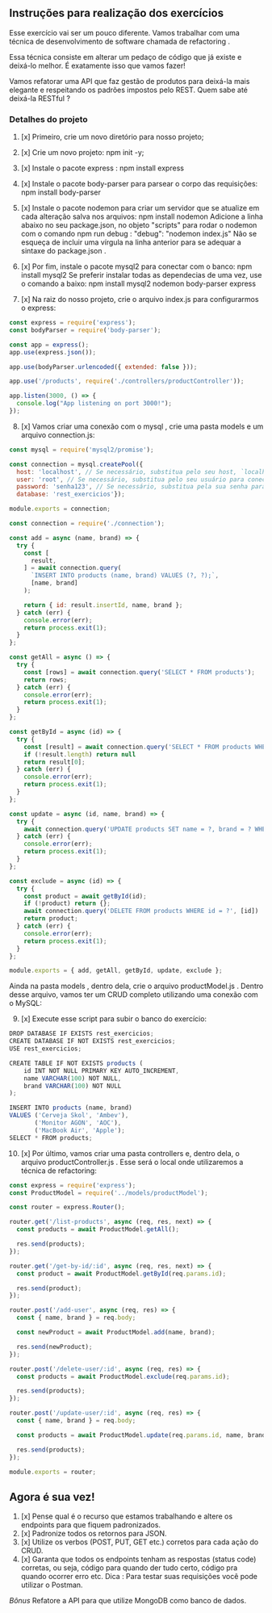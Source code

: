 ## Instruções para realização dos exercícios

Esse exercício vai ser um pouco diferente. Vamos trabalhar com uma técnica de desenvolvimento de software chamada de refactoring .

Essa técnica consiste em alterar um pedaço de código que já existe e deixá-lo melhor. É exatamente isso que vamos fazer!

Vamos refatorar uma API que faz gestão de produtos para deixá-la mais elegante e respeitando os padrões impostos pelo REST. Quem sabe até deixá-la RESTful ?

### Detalhes do projeto
1. [x] Primeiro, crie um novo diretório para nosso projeto;

2. [x] Crie um novo projeto: npm init -y;

3. [x] Instale o pacote express :
npm install express

4. [x] Instale o pacote body-parser para parsear o corpo das requisições:
npm install body-parser

5. [x] Instale o pacote nodemon para criar um servidor que se atualize em cada alteração salva nos arquivos:
npm install nodemon
Adicione a linha abaixo no seu package.json, no objeto "scripts" para rodar o nodemon com o comando npm run debug :
"debug": "nodemon index.js"
Não se esqueça de incluir uma vírgula na linha anterior para se adequar a sintaxe do package.json .

6. [x] Por fim, instale o pacote mysql2 para conectar com o banco:
npm install mysql2
Se preferir instalar todas as dependecias de uma vez, use o comando a baixo:
npm install mysql2 nodemon body-parser express

7. [x] Na raiz do nosso projeto, crie o arquivo index.js para configurarmos o express:

```javascript
const express = require('express');
const bodyParser = require('body-parser');

const app = express();
app.use(express.json());

app.use(bodyParser.urlencoded({ extended: false }));

app.use('/products', require('./controllers/productController'));

app.listen(3000, () => {
  console.log("App listening on port 3000!");
});
```

8. [x] Vamos criar uma conexão com o mysql , crie uma pasta models e um arquivo connection.js:

```javascript
const mysql = require('mysql2/promise');

const connection = mysql.createPool({
  host: 'localhost', // Se necessário, substitua pelo seu host, `localhost` é o comum
  user: 'root', // Se necessário, substitua pelo seu usuário para conectar ao banco na sua máquina
  password: 'senha123', // Se necessário, substitua pela sua senha para conectar ao banco na sua máquina
  database: 'rest_exercicios'});

module.exports = connection;
```

```javascript
const connection = require('./connection');

const add = async (name, brand) => {
  try {
    const [
      result,
    ] = await connection.query(
      `INSERT INTO products (name, brand) VALUES (?, ?);`,
      [name, brand]
    );

    return { id: result.insertId, name, brand };
  } catch (err) {
    console.error(err);
    return process.exit(1);
  }
};

const getAll = async () => {
  try {
    const [rows] = await connection.query('SELECT * FROM products');
    return rows;
  } catch (err) {
    console.error(err);
    return process.exit(1);
  }
};

const getById = async (id) => {
  try {
    const [result] = await connection.query('SELECT * FROM products WHERE id = ?', [id]);
    if (!result.length) return null
    return result[0];
  } catch (err) {
    console.error(err);
    return process.exit(1);
  }
};

const update = async (id, name, brand) => {
  try {
    await connection.query('UPDATE products SET name = ?, brand = ? WHERE id = ?', [name, brand, id])
  } catch (err) {
    console.error(err);
    return process.exit(1);
  }
};

const exclude = async (id) => {
  try {
    const product = await getById(id);
    if (!product) return {};
    await connection.query('DELETE FROM products WHERE id = ?', [id])
    return product;
  } catch (err) {
    console.error(err);
    return process.exit(1);
  }
};

module.exports = { add, getAll, getById, update, exclude };
```

Ainda na pasta models , dentro dela, crie o arquivo productModel.js . Dentro desse arquivo, vamos ter um CRUD completo utilizando uma conexão com o MySQL:

9. [x] Execute esse script para subir o banco do exercício:


```javascript
DROP DATABASE IF EXISTS rest_exercicios;
CREATE DATABASE IF NOT EXISTS rest_exercicios;
USE rest_exercicios;

CREATE TABLE IF NOT EXISTS products (
    id INT NOT NULL PRIMARY KEY AUTO_INCREMENT,
    name VARCHAR(100) NOT NULL,
    brand VARCHAR(100) NOT NULL
);

INSERT INTO products (name, brand)
VALUES ('Cerveja Skol', 'Ambev'),
       ('Monitor AGON', 'AOC'),
       ('MacBook Air', 'Apple');
SELECT * FROM products;
```

10. [x] Por último, vamos criar uma pasta controllers e, dentro dela, o arquivo productController.js . Esse será o local onde utilizaremos a técnica de refactoring:


```javascript
const express = require('express');
const ProductModel = require('../models/productModel');

const router = express.Router();

router.get('/list-products', async (req, res, next) => {
  const products = await ProductModel.getAll();

  res.send(products);
});

router.get('/get-by-id/:id', async (req, res, next) => {
  const product = await ProductModel.getById(req.params.id);

  res.send(product);
});

router.post('/add-user', async (req, res) => {
  const { name, brand } = req.body;

  const newProduct = await ProductModel.add(name, brand);

  res.send(newProduct);
});

router.post('/delete-user/:id', async (req, res) => {
  const products = await ProductModel.exclude(req.params.id);

  res.send(products);
});

router.post('/update-user/:id', async (req, res) => {
  const { name, brand } = req.body;

  const products = await ProductModel.update(req.params.id, name, brand);

  res.send(products);
});

module.exports = router;
```

## Agora é sua vez!
1. [x] Pense qual é o recurso que estamos trabalhando e altere os endpoints para que fiquem padronizados.
2. [x] Padronize todos os retornos para JSON.
3. [x] Utilize os verbos (POST, PUT, GET etc.) corretos para cada ação do CRUD.
4. [x] Garanta que todos os endpoints tenham as respostas (status code) corretas, ou seja, código para quando der tudo certo, código pra quando ocorrer erro etc.
Dica : Para testar suas requisições você pode utilizar o Postman.

*Bônus*
Refatore a API para que utilize MongoDB como banco de dados.
